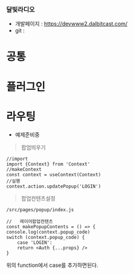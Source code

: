### 달빛라디오

- 개발페이지 : <https://devwww2.dalbitcast.com/>
- git :

# 공통

# 플러그인

# 라우팅

- 예제준비중

> 팝업띄우기

```
//import
import {Context} from 'Context'
//makeContext
const context = useContext(Context)
//실행
context.action.updatePopup('LOGIN')
```

> 팝업컨텐츠설정

```
/src/pages/popup/index.js

//   레이어팝업컨텐츠
const makePopupContents = () => {
console.log(context.popup_code)
switch (context.popup_code) {
    case 'LOGIN':
    return <Auth {...props} />
}

```

위의 function에서 case를 추가하면된다.
